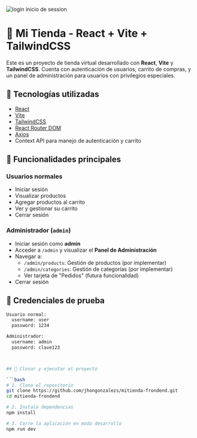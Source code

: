    ![login inicio de session](https://imgur.com/a/VZu239v)


# 🛒 Mi Tienda - React + Vite + TailwindCSS

Este es un proyecto de tienda virtual desarrollado con **React**, **Vite** y **TailwindCSS**. Cuenta con autenticación de usuarios, carrito de compras, y un panel de administración para usuarios con privilegios especiales.

## 🚀 Tecnologías utilizadas

- [React](https://react.dev/)
- [Vite](https://vitejs.dev/)
- [TailwindCSS](https://tailwindcss.com/)
- [React Router DOM](https://reactrouter.com/)
- [Axios](https://axios-http.com/)
- Context API para manejo de autenticación y carrito

## 🔐 Funcionalidades principales

### Usuarios normales
- Iniciar sesión
- Visualizar productos
- Agregar productos al carrito
- Ver y gestionar su carrito
- Cerrar sesión

### Administrador (`admin`)
- Iniciar sesión como **admin**
- Acceder a `/admin` y visualizar el **Panel de Administración**
- Navegar a:
  - `/admin/products`: Gestión de productos (por implementar)
  - `/admin/categories`: Gestión de categorías (por implementar)
  - Ver tarjeta de "Pedidos" (futura funcionalidad)
- Cerrar sesión

## 🧪 Credenciales de prueba

```bash
Usuario normal:
  username: user
  password: 1234

Administrador:
  username: admin
  password: clave123



## 🚀 Clonar y ejecutar el proyecto

```bash
# 1. Clona el repositorio
git clone https://github.com/jhongonzalezs/mitienda-frondend.git
cd mitienda-frondend

# 2. Instala dependencias
npm install

# 3. Corre la aplicación en modo desarrollo
npm run dev
